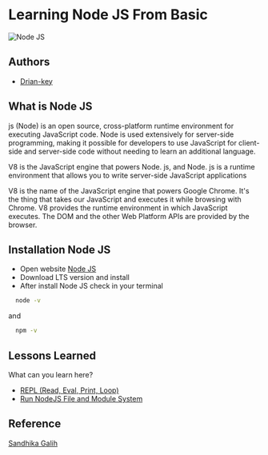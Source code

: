 # Learning Node JS From Basic

![Node JS](https://upload.wikimedia.org/wikipedia/commons/thumb/7/7e/Node.js_logo_2015.svg/2560px-Node.js_logo_2015.svg.png)

## Authors

- [Drian-key](https://www.github.com/Drian-key)

## What is Node JS

js (Node) is an open source, cross-platform runtime environment for executing JavaScript code. Node is used extensively for server-side programming, making it possible for developers to use JavaScript for client-side and server-side code without needing to learn an additional language.

V8 is the JavaScript engine that powers Node. js, and Node. js is a runtime environment that allows you to write server-side JavaScript applications

V8 is the name of the JavaScript engine that powers Google Chrome. It's the thing that takes our JavaScript and executes it while browsing with Chrome. V8 provides the runtime environment in which JavaScript executes. The DOM and the other Web Platform APIs are provided by the browser.

## Installation Node JS

- Open website [Node JS](https://nodejs.org)
- Download LTS version and install
- After install Node JS check in your terminal

```bash
  node -v
```

and

```bash
  npm -v
```

## Lessons Learned

What can you learn here?

- [REPL (Read, Eval, Print, Loop)](https://github.com/Drian-key/Learning-NodeJS-from-basic/tree/main/REPL)
- [Run NodeJS File and Module System](https://github.com/Drian-key/Learning-NodeJS-from-basic/tree/main/2.%20Run%20NodeJS%20File)

## Reference

[Sandhika Galih](https://www.youtube.com/playlist?list=PLFIM0718LjIW-XBdVOerYgKegBtD6rSfD)
